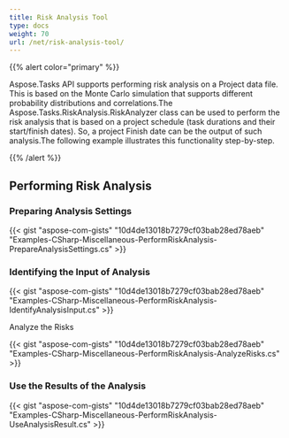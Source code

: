 ```yaml
---
title: Risk Analysis Tool
type: docs
weight: 70
url: /net/risk-analysis-tool/
---
```


{{% alert color="primary" %}} 

Aspose.Tasks API supports performing risk analysis on a Project data file. This is based on the Monte Carlo simulation that supports different probability distributions and correlations.The Aspose.Tasks.RiskAnalysis.RiskAnalyzer class can be used to perform the risk analysis that is based on a project schedule (task durations and their start/finish dates). So, a project Finish date can be the output of such analysis.The following example illustrates this functionality step-by-step.

{{% /alert %}} 
## **Performing Risk Analysis**
### **Preparing Analysis Settings**
{{< gist "aspose-com-gists" "10d4de13018b7279cf03bab28ed78aeb" "Examples-CSharp-Miscellaneous-PerformRiskAnalysis-PrepareAnalysisSettings.cs" >}}
### **Identifying the Input of Analysis**
{{< gist "aspose-com-gists" "10d4de13018b7279cf03bab28ed78aeb" "Examples-CSharp-Miscellaneous-PerformRiskAnalysis-IdentifyAnalysisInput.cs" >}}

Analyze the Risks

{{< gist "aspose-com-gists" "10d4de13018b7279cf03bab28ed78aeb" "Examples-CSharp-Miscellaneous-PerformRiskAnalysis-AnalyzeRisks.cs" >}}
### **Use the Results of the Analysis**
{{< gist "aspose-com-gists" "10d4de13018b7279cf03bab28ed78aeb" "Examples-CSharp-Miscellaneous-PerformRiskAnalysis-UseAnalysisResult.cs" >}}
